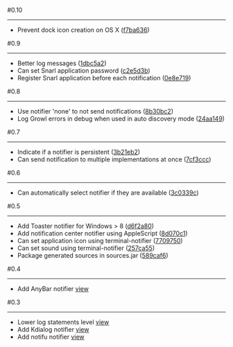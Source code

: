 #0.10
***

- Prevent dock icon creation on OS X ([f7ba636](http://github.com/jcgay/send-notification/commit/f7ba63631fe6e1c9f2bbad126164eeca1cf2d7b5))

#0.9
***

- Better log messages ([1dbc5a2](http://github.com/jcgay/send-notification/commit/1dbc5a2129abb8263bafe9da92943f27b0d462c0))
- Can set Snarl application password ([c2e5d3b](http://github.com/jcgay/send-notification/commit/c2e5d3bb33964a737683a2da819f9a8d7a9df49e))
- Register Snarl application before each notification ([0e8e719](http://github.com/jcgay/send-notification/commit/0e8e71923a3fd1c0e350f974b1521638cfaa1865))

#0.8
***

- Use notifier 'none' to not send notifications ([8b30bc2](http://github.com/jcgay/send-notification/commit/8b30bc2c03e800b36eb8a455172fbe1b1388f638))
- Log Growl errors in debug when used in auto discovery mode ([24aa149](http://github.com/jcgay/send-notification/commit/24aa149ad33804fe69164c9b18b0c1ec2a5fbb02))

#0.7
***

- Indicate if a notifier is persistent ([3b21eb2](http://github.com/jcgay/send-notification/commit/3b21eb292fd329f680a9141319ee3b24a9e874f3))
- Can send notification to multiple implementations at once ([7cf3ccc](http://github.com/jcgay/send-notification/commit/7cf3ccccf9c3e06c14f925e81e4674a3030738ad))

#0.6
***

- Can automatically select notifier if they are available ([3c0339c](http://github.com/jcgay/send-notification/commit/3c0339c7397446a38d820e69a1101b82bead4131))

#0.5
***

- Add Toaster notifier for Windows > 8 ([d6f2a80](http://github.com/jcgay/send-notification/commit/d6f2a80627965918f2350a142d03438f2a792c9c))
- Add notification center notifier using AppleScript ([8d070c1](http://github.com/jcgay/send-notification/commit/8d070c153326b0ddb44b39512ed26f7b04cf44c4))
- Can set application icon using terminal-notifier ([7709750](http://github.com/jcgay/send-notification/commit/77097506e1d678355570929f95b1d40b3209525f))
- Can set sound using terminal-notifier ([257ca55](http://github.com/jcgay/send-notification/commit/257ca55dde704fb4a67badd8cdd105c430aed5ea))
- Package generated sources in sources.jar ([589caf6](http://github.com/jcgay/send-notification/commit/589caf6902253399186020f8cf4f96c80c05baa1))

#0.4
***

- Add AnyBar notifier [view](http://github.com/jcgay/send-notification/commit/a7d91fdefdaf44ad86c3f596d909cf08d8400ad5)

#0.3
***

- Lower log statements level [view](http://github.com/jcgay/send-notification/commit/08247050ced8b99f438b4bb4e3cda9bdbdb84f7a)  
- Add Kdialog notifier [view](http://github.com/jcgay/send-notification/commit/7af0f9d854085f304458e342c50348505d200519)  
- Add notifu notifier [view](http://github.com/jcgay/send-notification/commit/9ce1161e689eca678a058fa1b8af7b40e2767522)  